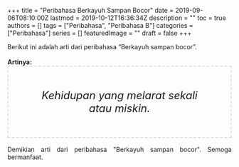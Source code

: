 +++
title = "Peribahasa Berkayuh Sampan Bocor"
date = 2019-09-06T08:10:00Z
lastmod = 2019-10-12T16:36:34Z
description = ""
toc = true
authors = []
tags = ["Peribahasa", "Peribahasa B"]
categories = ["Peribahasa"]
series = []
featuredImage = ""
draft = false
+++

<div dir="ltr" style="text-align: left;" trbidi="on"><div style="text-align: justify;">Berikut ini adalah arti dari peribahasa “Berkayuh sampan bocor”.</div><br /><div style="text-align: justify;"><b>Artinya:</b></div><div style="border: 2px dashed #ddd; font-size: 24px; height: auto; margin: 0 auto; padding: 50px; text-align: center; width: auto;"><i>Kehidupan yang melarat sekali atau miskin.</i></div><div style="text-align: justify;"><br /></div><div style="text-align: justify;">Demikian arti dari peribahasa "Berkayuh sampan bocor". Semoga bermanfaat.</div></div>
